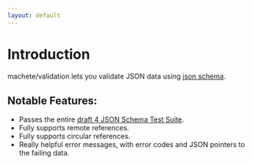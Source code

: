 ```yaml
---
layout: default
---
```


# Introduction

machete/validation lets you validate JSON data using [json schema](http://json-schema.org/).

## Notable Features:

- Passes the entire [draft 4 JSON Schema Test Suite](https://github.com/json-schema/JSON-Schema-Test-Suite).
- Fully supports remote references.
- Fully supports circular references.
- Really helpful error messages, with error codes and JSON pointers to the failing data.
